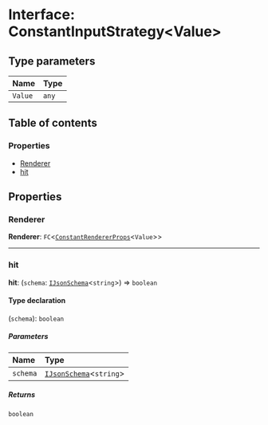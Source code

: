 # Interface: ConstantInputStrategy\<Value>

## Type parameters

| Name | Type |
| :------ | :------ |
| `Value` | `any` |

## Table of contents

### Properties

* [Renderer](/en/auto-docs/form-materials/interfaces/ConstantInputStrategy.md#renderer)
* [hit](/en/auto-docs/form-materials/interfaces/ConstantInputStrategy.md#hit)

## Properties

### Renderer

**Renderer**: `FC`<[`ConstantRendererProps`](/en/auto-docs/form-materials/interfaces/ConstantRendererProps.md)<`Value`>>

***

### hit

**hit**: (`schema`: [`IJsonSchema`](/en/auto-docs/form-materials/interfaces/IJsonSchema.md)<`string`>) => `boolean`

#### Type declaration

(`schema`): `boolean`

##### Parameters

| Name | Type |
| :------ | :------ |
| `schema` | [`IJsonSchema`](/en/auto-docs/form-materials/interfaces/IJsonSchema.md)<`string`> |

##### Returns

`boolean`
